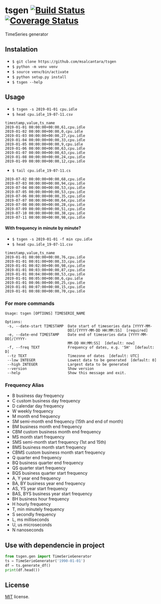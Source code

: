# tsgen [![Build Status](https://travis-ci.org/msalcantara/tsgen.svg?branch=master)](https://travis-ci.org/msalcantara/tsgen) [![Coverage Status](https://coveralls.io/repos/github/msalcantara/tsgen/badge.svg?branch=master)](https://coveralls.io/github/msalcantara/tsgen?branch=master)
 TimeSeries generator

## Instalation
 - `$ git clone https://github.com/msalcantara/tsgen`
 - `$ python -m venv venv`
 - `$ source venv/bin/activate`
 - `$ python setup.py install`
 - `$ tsgen --help`

## Usage
 - `$ tsgen -s 2019-01-01 cpu.idle`
 - `$ head cpu.idle_19-07-11.csv`
 ```csv
 timestamp,value,ts_name
 2019-01-01 00:00:00+00:00,61,cpu.idle
 2019-01-02 00:00:00+00:00,0,cpu.idle
 2019-01-03 00:00:00+00:00,27,cpu.idle
 2019-01-04 00:00:00+00:00,33,cpu.idle
 2019-01-05 00:00:00+00:00,9,cpu.idle
 2019-01-06 00:00:00+00:00,63,cpu.idle
 2019-01-07 00:00:00+00:00,63,cpu.idle
 2019-01-08 00:00:00+00:00,24,cpu.idle
 2019-01-09 00:00:00+00:00,12,cpu.idle
 ```
 - `$ tail cpu.idle_19-07-11.cs`
 ```csv
 2019-07-02 00:00:00+00:00,68,cpu.idle
 2019-07-03 00:00:00+00:00,94,cpu.idle
 2019-07-04 00:00:00+00:00,53,cpu.idle
 2019-07-05 00:00:00+00:00,53,cpu.idle
 2019-07-06 00:00:00+00:00,35,cpu.idle
 2019-07-07 00:00:00+00:00,64,cpu.idle
 2019-07-08 00:00:00+00:00,28,cpu.idle
 2019-07-09 00:00:00+00:00,51,cpu.idle
 2019-07-10 00:00:00+00:00,38,cpu.idle
 2019-07-11 00:00:00+00:00,98,cpu.idle
 ```
 #### With frequency in minute by minute?
  - `$ tsgen -s 2019-01-01 -f min cpu.idle`
  - `$ head cpu.idle_19-07-11.csv`
  ```csv
  timestamp,value,ts_name
  2019-01-01 00:00:00+00:00,76,cpu.idle
  2019-01-01 00:01:00+00:00,33,cpu.idle
  2019-01-01 00:02:00+00:00,98,cpu.idle
  2019-01-01 00:03:00+00:00,87,cpu.idle
  2019-01-01 00:04:00+00:00,53,cpu.idle
  2019-01-01 00:05:00+00:00,6,cpu.idle
  2019-01-01 00:06:00+00:00,25,cpu.idle
  2019-01-01 00:07:00+00:00,15,cpu.idle
  2019-01-01 00:08:00+00:00,70,cpu.idle
  ```
 ### For more commands
 ```
 Usage: tsgen [OPTIONS] TIMESERIE_NAME

Options:
  -s, --date-start TIMESTAMP  Date start of timeseries data [YYYY-MM-
                              DD]/[YYYY-MM-DD HH:MM:SS]  [required]
  -e, --date-end TIMESTAMP    Date end of timeseries data [YYYY-MM-DD]/[YYYY-
                              MM-DD HH:MM:SS]  [default: now]
  -f, --freq TEXT             Frequency of dates, e.g. '5H'  [default: D]
  --tz TEXT                   Timezone of dates  [default: UTC]
  --low INTEGER               Lowest data to be generated  [default: 0]
  --high INTEGER              Largest data to be generated
  --version                   Show version
  --help                      Show this message and exit.
 ```
 ### Frequency Alias
 - B	business day frequency
 - C	custom business day frequency
 - D	calendar day frequency
 - W	weekly frequency
 - M	month end frequency
 - SM	semi-month end frequency (15th and end of month)
 - BM	business month end frequency
 - CBM	custom business month end frequency
 - MS	month start frequency
 - SMS	semi-month start frequency (1st and 15th)
 - BMS	business month start frequency
 - CBMS	custom business month start frequency
 - Q	quarter end frequency
 - BQ	business quarter end frequency
 - QS	quarter start frequency
 - BQS	business quarter start frequency
 - A, Y	year end frequency
 - BA, BY	business year end frequency
 - AS, YS	year start frequency
 - BAS, BYS	business year start frequency
 - BH	business hour frequency
 - H	hourly frequency
 - T, min	minutely frequency
 - S	secondly frequency
 - L, ms	milliseconds
 - U, us	microseconds
 - N	nanoseconds

 ## Use with dependencie in project
 ```python
 from tsgen.gen import TimeSerieGenerator
 ts = TimeSerieGenerator('1990-01-01')
 df = ts.generate_df()
 print(df.head())
 ```

## License
 [MIT](https://raw.githubusercontent.com/msalcantara/tsgen/master/LICENSE) license.
